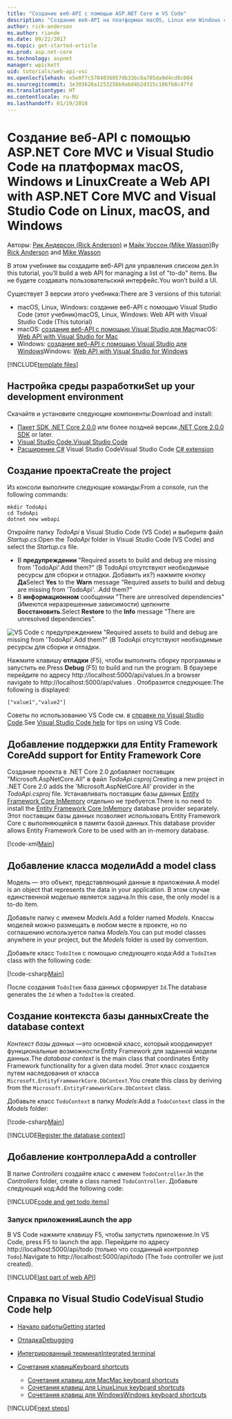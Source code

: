 ```yaml
---
title: "Создание веб-API с помощью ASP.NET Core и VS Code"
description: "Создание веб-API на платформах macOS, Linux или Windows с помощью ASP.NET Core MVC и Visual Studio Code"
author: rick-anderson
ms.author: riande
ms.date: 09/22/2017
ms.topic: get-started-article
ms.prod: asp.net-core
ms.technology: aspnet
manager: wpickett
uid: tutorials/web-api-vsc
ms.openlocfilehash: e5e0f7c5704036057db33bc8a705da9d4cd8c004
ms.sourcegitcommit: 3e303620a125325bb9abd4b2d315c106fb8c47fd
ms.translationtype: HT
ms.contentlocale: ru-RU
ms.lasthandoff: 01/19/2018
---
```

# <a name="create-a-web-api-with-aspnet-core-mvc-and-visual-studio-code-on-linux-macos-and-windows"></a><span data-ttu-id="8dfcb-103">Создание веб-API с помощью ASP.NET Core MVC и Visual Studio Code на платформах macOS, Windows и Linux</span><span class="sxs-lookup"><span data-stu-id="8dfcb-103">Create a Web API with ASP.NET Core MVC and Visual Studio Code on Linux, macOS, and Windows</span></span>

<span data-ttu-id="8dfcb-104">Авторы: [Рик Андерсон (Rick Anderson)](https://twitter.com/RickAndMSFT) и [Майк Уоссон (Mike Wasson)](https://github.com/mikewasson)</span><span class="sxs-lookup"><span data-stu-id="8dfcb-104">By [Rick Anderson](https://twitter.com/RickAndMSFT) and [Mike Wasson](https://github.com/mikewasson)</span></span>

<span data-ttu-id="8dfcb-105">В этом учебнике вы создадите веб-API для управления списком дел.</span><span class="sxs-lookup"><span data-stu-id="8dfcb-105">In this tutorial, you’ll build a web API for managing a list of "to-do" items.</span></span> <span data-ttu-id="8dfcb-106">Вы не будете создавать пользовательский интерфейс.</span><span class="sxs-lookup"><span data-stu-id="8dfcb-106">You won’t build a UI.</span></span>

<span data-ttu-id="8dfcb-107">Существует 3 версии этого учебника:</span><span class="sxs-lookup"><span data-stu-id="8dfcb-107">There are 3 versions of this tutorial:</span></span>

* <span data-ttu-id="8dfcb-108">macOS, Linux, Windows: создание веб-API с помощью Visual Studio Code (этот учебник)</span><span class="sxs-lookup"><span data-stu-id="8dfcb-108">macOS, Linux, Windows: Web API with Visual Studio Code (This tutorial)</span></span>
* <span data-ttu-id="8dfcb-109">macOS: [создание веб-API с помощью Visual Studio для Mac](xref:tutorials/first-web-api-mac)</span><span class="sxs-lookup"><span data-stu-id="8dfcb-109">macOS: [Web API with Visual Studio for Mac](xref:tutorials/first-web-api-mac)</span></span>
* <span data-ttu-id="8dfcb-110">Windows: [создание веб-API с помощью Visual Studio для Windows](xref:tutorials/first-web-api)</span><span class="sxs-lookup"><span data-stu-id="8dfcb-110">Windows: [Web API with Visual Studio for Windows](xref:tutorials/first-web-api)</span></span>

<!-- WARNING: The code AND images in this doc are used by uid: tutorials/web-api-vsc, tutorials/first-web-api-mac and tutorials/first-web-api. If you change any code/images in this tutorial, update uid: tutorials/web-api-vsc -->

[!INCLUDE[template files](../includes/webApi/intro.md)]

## <a name="set-up-your-development-environment"></a><span data-ttu-id="8dfcb-111">Настройка среды разработки</span><span class="sxs-lookup"><span data-stu-id="8dfcb-111">Set up your development environment</span></span>

<span data-ttu-id="8dfcb-112">Скачайте и установите следующие компоненты:</span><span class="sxs-lookup"><span data-stu-id="8dfcb-112">Download and install:</span></span>
- <span data-ttu-id="8dfcb-113">[Пакет SDK .NET Core 2.0.0](https://www.microsoft.com/net/core) или более поздней версии.</span><span class="sxs-lookup"><span data-stu-id="8dfcb-113">[.NET Core 2.0.0 SDK](https://www.microsoft.com/net/core) or later.</span></span>
- [<span data-ttu-id="8dfcb-114">Visual Studio Code.</span><span class="sxs-lookup"><span data-stu-id="8dfcb-114">Visual Studio Code</span></span>](https://code.visualstudio.com)
- <span data-ttu-id="8dfcb-115">[Расширение C#](https://marketplace.visualstudio.com/items?itemName=ms-vscode.csharp) Visual Studio Code</span><span class="sxs-lookup"><span data-stu-id="8dfcb-115">Visual Studio Code [C# extension](https://marketplace.visualstudio.com/items?itemName=ms-vscode.csharp)</span></span>

## <a name="create-the-project"></a><span data-ttu-id="8dfcb-116">Создание проекта</span><span class="sxs-lookup"><span data-stu-id="8dfcb-116">Create the project</span></span>

<span data-ttu-id="8dfcb-117">Из консоли выполните следующие команды:</span><span class="sxs-lookup"><span data-stu-id="8dfcb-117">From a console, run the following commands:</span></span>

```console
mkdir TodoApi
cd TodoApi
dotnet new webapi
```

<span data-ttu-id="8dfcb-118">Откройте папку *TodoApi* в Visual Studio Code (VS Code) и выберите файл *Startup.cs*.</span><span class="sxs-lookup"><span data-stu-id="8dfcb-118">Open the *TodoApi* folder in Visual Studio Code (VS Code) and select the *Startup.cs* file.</span></span>

- <span data-ttu-id="8dfcb-119">В **предупреждении** "Required assets to build and debug are missing from 'TodoApi'.Add them?" (В TodoApi отсутствуют необходимые ресурсы для сборки и отладки. Добавить их?) нажмите кнопку **Да**</span><span class="sxs-lookup"><span data-stu-id="8dfcb-119">Select **Yes** to the **Warn** message "Required assets to build and debug are missing from 'TodoApi'.</span></span> <span data-ttu-id="8dfcb-120">.</span><span class="sxs-lookup"><span data-stu-id="8dfcb-120">Add them?"</span></span>
- <span data-ttu-id="8dfcb-121">В **информационном** сообщении "There are unresolved dependencies" (Имеются неразрешенные зависимости) щелкните **Восстановить**.</span><span class="sxs-lookup"><span data-stu-id="8dfcb-121">Select **Restore** to the **Info** message "There are unresolved dependencies".</span></span>

<!-- uid: tutorials/first-mvc-app-xplat/start-mvc uses the pic below. If you change it, make sure it's consistent -->

![VS Code с предупреждением "Required assets to build and debug are missing from 'TodoApi'.Add them?" (В TodoApi отсутствуют необходимые ресурсы для сборки и отладки.](web-api-vsc/_static/vsc_restore.png)

<span data-ttu-id="8dfcb-125">Нажмите клавишу **отладки** (F5), чтобы выполнить сборку программы и запустить ее.</span><span class="sxs-lookup"><span data-stu-id="8dfcb-125">Press **Debug** (F5) to build and run the program.</span></span> <span data-ttu-id="8dfcb-126">В браузере перейдите по адресу http://localhost:5000/api/values.</span><span class="sxs-lookup"><span data-stu-id="8dfcb-126">In a browser navigate to http://localhost:5000/api/values .</span></span> <span data-ttu-id="8dfcb-127">Отобразится следующее:</span><span class="sxs-lookup"><span data-stu-id="8dfcb-127">The following is displayed:</span></span>

`["value1","value2"]`

<span data-ttu-id="8dfcb-128">Советы по использованию VS Code см. в [справке по Visual Studio Code](#visual-studio-code-help).</span><span class="sxs-lookup"><span data-stu-id="8dfcb-128">See [Visual Studio Code help](#visual-studio-code-help) for tips on using VS Code.</span></span>

## <a name="add-support-for-entity-framework-core"></a><span data-ttu-id="8dfcb-129">Добавление поддержки для Entity Framework Core</span><span class="sxs-lookup"><span data-stu-id="8dfcb-129">Add support for Entity Framework Core</span></span>

<span data-ttu-id="8dfcb-130">Создание проекта в .NET Core 2.0 добавляет поставщик "Microsoft.AspNetCore.All" в файл *TodoApi.csproj*.</span><span class="sxs-lookup"><span data-stu-id="8dfcb-130">Creating a new project in .NET Core 2.0 adds the 'Microsoft.AspNetCore.All' provider in the *TodoApi.csproj* file.</span></span> <span data-ttu-id="8dfcb-131">Устанавливать поставщик базы данных [Entity Framework Core InMemory](https://docs.microsoft.com/ef/core/providers/in-memory/) отдельно не требуется.</span><span class="sxs-lookup"><span data-stu-id="8dfcb-131">There is no need to install the [Entity Framework Core InMemory](https://docs.microsoft.com/ef/core/providers/in-memory/) database provider separately.</span></span> <span data-ttu-id="8dfcb-132">Этот поставщик базы данных позволяет использовать Entity Framework Core с выполняющейся в памяти базой данных.</span><span class="sxs-lookup"><span data-stu-id="8dfcb-132">This database provider allows Entity Framework Core to be used with an in-memory database.</span></span>

[!code-xml[Main](web-api-vsc/sample/TodoApi/TodoApi.csproj?highlight=12)]

## <a name="add-a-model-class"></a><span data-ttu-id="8dfcb-133">Добавление класса модели</span><span class="sxs-lookup"><span data-stu-id="8dfcb-133">Add a model class</span></span>

<span data-ttu-id="8dfcb-134">Модель — это объект, представляющий данные в приложении.</span><span class="sxs-lookup"><span data-stu-id="8dfcb-134">A model is an object that represents the data in your application.</span></span> <span data-ttu-id="8dfcb-135">В этом случае единственной моделью является задача.</span><span class="sxs-lookup"><span data-stu-id="8dfcb-135">In this case, the only model is a to-do item.</span></span>

<span data-ttu-id="8dfcb-136">Добавьте папку с именем *Models*.</span><span class="sxs-lookup"><span data-stu-id="8dfcb-136">Add a folder named *Models*.</span></span> <span data-ttu-id="8dfcb-137">Классы моделей можно размещать в любом месте в проекте, но по соглашению используется папка *Models*.</span><span class="sxs-lookup"><span data-stu-id="8dfcb-137">You can put model classes anywhere in your project, but the *Models* folder is used by convention.</span></span>

<span data-ttu-id="8dfcb-138">Добавьте класс `TodoItem` с помощью следующего кода:</span><span class="sxs-lookup"><span data-stu-id="8dfcb-138">Add a `TodoItem` class with the following code:</span></span>

[!code-csharp[Main](first-web-api/sample/TodoApi/Models/TodoItem.cs)]

<span data-ttu-id="8dfcb-139">После создания `TodoItem` база данных сформирует `Id`.</span><span class="sxs-lookup"><span data-stu-id="8dfcb-139">The database generates the `Id` when a `TodoItem` is created.</span></span>

## <a name="create-the-database-context"></a><span data-ttu-id="8dfcb-140">Создание контекста базы данных</span><span class="sxs-lookup"><span data-stu-id="8dfcb-140">Create the database context</span></span>

<span data-ttu-id="8dfcb-141">*Контекст базы данных* —это основной класс, который координирует функциональные возможности Entity Framework для заданной модели данных.</span><span class="sxs-lookup"><span data-stu-id="8dfcb-141">The *database context* is the main class that coordinates Entity Framework functionality for a given data model.</span></span> <span data-ttu-id="8dfcb-142">Этот класс создается путем наследования от класса `Microsoft.EntityFrameworkCore.DbContext`.</span><span class="sxs-lookup"><span data-stu-id="8dfcb-142">You create this class by deriving from the `Microsoft.EntityFrameworkCore.DbContext` class.</span></span>

<span data-ttu-id="8dfcb-143">Добавьте класс `TodoContext` в папку *Models*:</span><span class="sxs-lookup"><span data-stu-id="8dfcb-143">Add a `TodoContext` class in the *Models* folder:</span></span>

[!code-csharp[Main](first-web-api/sample/TodoApi/Models/TodoContext.cs)]

[!INCLUDE[Register the database context](../includes/webApi/register_dbContext.md)]

## <a name="add-a-controller"></a><span data-ttu-id="8dfcb-144">Добавление контроллера</span><span class="sxs-lookup"><span data-stu-id="8dfcb-144">Add a controller</span></span>

<span data-ttu-id="8dfcb-145">В папке *Controllers* создайте класс с именем `TodoController`.</span><span class="sxs-lookup"><span data-stu-id="8dfcb-145">In the *Controllers* folder, create a class named `TodoController`.</span></span> <span data-ttu-id="8dfcb-146">Добавьте следующий код:</span><span class="sxs-lookup"><span data-stu-id="8dfcb-146">Add the following code:</span></span>

[!INCLUDE[code and get todo items](../includes/webApi/getTodoItems.md)]

### <a name="launch-the-app"></a><span data-ttu-id="8dfcb-147">Запуск приложения</span><span class="sxs-lookup"><span data-stu-id="8dfcb-147">Launch the app</span></span>

<span data-ttu-id="8dfcb-148">В VS Code нажмите клавишу F5, чтобы запустить приложение.</span><span class="sxs-lookup"><span data-stu-id="8dfcb-148">In VS Code, press F5 to launch the app.</span></span> <span data-ttu-id="8dfcb-149">Перейдите по адресу http://localhost:5000/api/todo (только что созданный контроллер `Todo`).</span><span class="sxs-lookup"><span data-stu-id="8dfcb-149">Navigate to  http://localhost:5000/api/todo   (The `Todo` controller we just created).</span></span>

[!INCLUDE[last part of web API](../includes/webApi/end.md)]

## <a name="visual-studio-code-help"></a><span data-ttu-id="8dfcb-150">Справка по Visual Studio Code</span><span class="sxs-lookup"><span data-stu-id="8dfcb-150">Visual Studio Code help</span></span>

- [<span data-ttu-id="8dfcb-151">Начало работы</span><span class="sxs-lookup"><span data-stu-id="8dfcb-151">Getting started</span></span>](https://code.visualstudio.com/docs)
- [<span data-ttu-id="8dfcb-152">Отладка</span><span class="sxs-lookup"><span data-stu-id="8dfcb-152">Debugging</span></span>](https://code.visualstudio.com/docs/editor/debugging)
- [<span data-ttu-id="8dfcb-153">Интегрированный терминал</span><span class="sxs-lookup"><span data-stu-id="8dfcb-153">Integrated terminal</span></span>](https://code.visualstudio.com/docs/editor/integrated-terminal)
- [<span data-ttu-id="8dfcb-154">Сочетания клавиш</span><span class="sxs-lookup"><span data-stu-id="8dfcb-154">Keyboard shortcuts</span></span>](https://code.visualstudio.com/docs/getstarted/keybindings#_keyboard-shortcuts-reference)

  - [<span data-ttu-id="8dfcb-155">Сочетания клавиш для Mac</span><span class="sxs-lookup"><span data-stu-id="8dfcb-155">Mac keyboard shortcuts</span></span>](https://code.visualstudio.com/shortcuts/keyboard-shortcuts-macos.pdf)
  - [<span data-ttu-id="8dfcb-156">Сочетания клавиш для Linux</span><span class="sxs-lookup"><span data-stu-id="8dfcb-156">Linux keyboard shortcuts</span></span>](https://code.visualstudio.com/shortcuts/keyboard-shortcuts-linux.pdf)
  - [<span data-ttu-id="8dfcb-157">Сочетания клавиш для Windows</span><span class="sxs-lookup"><span data-stu-id="8dfcb-157">Windows keyboard shortcuts</span></span>](https://code.visualstudio.com/shortcuts/keyboard-shortcuts-windows.pdf)

[!INCLUDE[next steps](../includes/webApi/next.md)]


